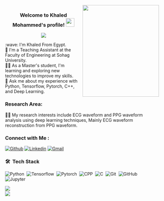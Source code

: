 
<img width="250" align="right" height="300" src="https://media.tenor.com/ow94qLGI8WsAAAAC/ai.gif">   

<h3 align="center">
  Welcome to Khaled Mohammed's profile!
  <img src="https://media.giphy.com/media/hvRJCLFzcasrR4ia7z/giphy.gif" width="28">
</h3>

<!-- Typing SVG by DenverCoder1 - https://github.com/DenverCoder1/readme-typing-svg -->
<p align="center">
  <a href="https://github.com/DenverCoder1/readme-typing-svg"><img src="https://readme-typing-svg.herokuapp.com/?lines=Teaching%20%20Assistant%20;All%20Our%20Dreams%20Can%20Come%20True&font=Fira%20Code&center=true&width=440&height=45&color=f75c7e&vCenter=true&size=22"></a>
</p> 
:wave: I'm Khaled From Egypt.<br />
🏢 I'm a Teaching Assistant at the Faculty of Engineering at Sohag University.<br />
👨‍💻 As a Master's student, I'm learning and exploring new technologies to improve my skills.<br />
💬 Ask me about my experience with Python, Tensorflow, Pytorch, C++, and Deep Learning.<br />

### Research Area:
👨‍🔬 My research interests include ECG waveform and PPG waveform analysis using deep learning techniques, Mainly ECG waveform reconstruction from PPG waveform.

### Connect with Me :
[![Github](https://img.shields.io/badge/-Github-000?style=flat&logo=Github&logoColor=white)](https://github.com/Khaled-Mohammed-Abdelgaber)
[![Linkedin](https://img.shields.io/badge/-LinkedIn-blue?style=flat&logo=Linkedin&logoColor=white)](https://www.linkedin.com/in/khaled-mohammed-1b2a6119a/)
[![Gmail](https://img.shields.io/badge/-Gmail-c14438?style=flat&logo=Gmail&logoColor=white)](mailto:khaled.edu.engineer@gmail.com)

### 🛠 &nbsp;Tech Stack
![Python](https://img.shields.io/badge/-Python-05122A?style=flat&logo=Python)&nbsp;
![Tensorflow](https://img.shields.io/badge/-Tensorflow-05122A?style=flat&logo=Tensorflow)&nbsp;
![Pytorch](https://img.shields.io/badge/-Pytorch-05122A?style=flat&logo=Pytorch)&nbsp;
![CPP](https://img.shields.io/badge/-CPP-05122A?style=flat&logo=CPP&logoColor=563D7C)&nbsp;
![C](https://img.shields.io/badge/-C-05122A?style=flat&logo=C)&nbsp;
![Git](https://img.shields.io/badge/-Git-05122A?style=flat&logo=git)&nbsp;
![GitHub](https://img.shields.io/badge/-GitHub-05122A?style=flat&logo=github)&nbsp;
![Jupyter](https://img.shields.io/badge/-Jupyter-05122A?style=flat&logo=Jupyter&logoColor=007ACC)&nbsp;

<a href=""> <img align="left" src="https://github-readme-stats-sigma-five.vercel.app/api/top-langs/?username=Khaled-Mohammed-Abdelgaber&theme=react&line_height=40&hide=css"/> </a>

<br>
<a href="https://komarev.com/ghpvc/?username=Khaled-Mohammed-Abdelgaber&style=for-the-badge">
    <img src="https://komarev.com/ghpvc/?username=Khaled-Mohammed-Abdelgaber&style=for-the-badge">
</a>
